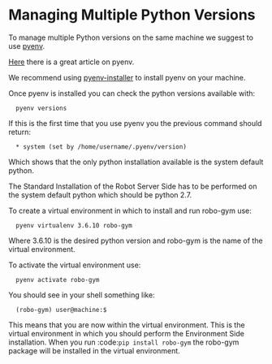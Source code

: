 # Managing Multiple Python Versions


To manage multiple Python versions on the same machine we suggest to use [pyenv](https://github.com/pyenv/pyenv).

[Here](https://realpython.com/intro-to-pyenv/) there is a great article on pyenv.

We recommend using [pyenv-installer](https://github.com/pyenv/pyenv-installer) to install pyenv on your machine.

Once pyenv is installed you can check the python versions available with:

```
  pyenv versions
```

If this is the first time that you use pyenv you the previous command should return:

```
  * system (set by /home/username/.pyenv/version)
```
Which shows that the only python installation available is the system default python.

The Standard Installation of the Robot Server Side has to be performed on
the system default python which should be python 2.7.

To create a virtual environment in which to install and run robo-gym use:

```
  pyenv virtualenv 3.6.10 robo-gym
```

Where 3.6.10 is the desired python version and robo-gym is the name of the virtual
environment.

To activate the virtual environment use:

```
  pyenv activate robo-gym
```

You should see in your shell something like:

```
  (robo-gym) user@machine:$
```

This means that you are now within the virtual environment.
This is the virtual environment in which you should perform the Environment Side
installation. When you run :code:`pip install robo-gym` the robo-gym package will
be installed in the virtual environment.
